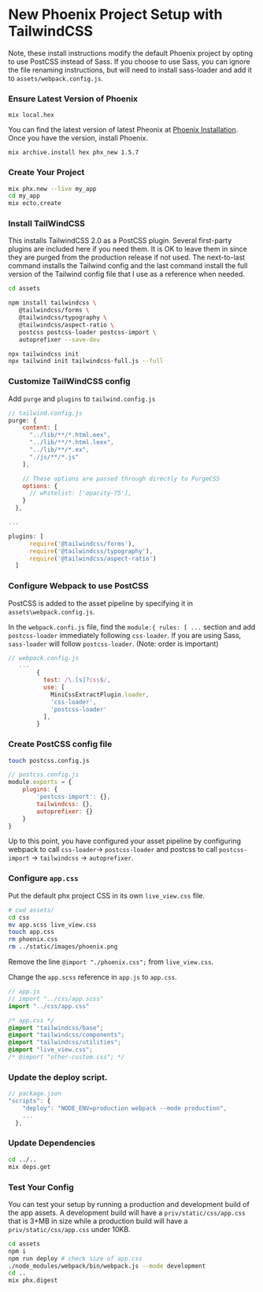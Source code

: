 # New Phoenix Project Setup with TailwindCSS

Note, these install instructions modify the default Phoenix project by opting to use PostCSS instead of Sass. If you choose to use Sass, you can ignore the file renaming instructions, but will need to install sass-loader and add it to `assets/webpack.config.js`.

### Ensure Latest Version of Phoenix
`mix local.hex`

You can find the latest version of latest Pheonix at [Phoenix Installation](https://hexdocs.pm/phoenix/installation.html). Once you have the version, install Phoenix.
 
`mix archive.install hex phx_new 1.5.7`

### Create Your Project

```bash
mix phx.new --live my_app
cd my_app
mix ecto.create
```

### Install TailWindCSS
This installs TailwindCSS 2.0 as a PostCSS plugin. Several first-party plugins are included here if you need them. It is OK to leave them in since they are purged from the production release if not used. The next-to-last command installs the Tailwind config and the last command install the full version of the Tailwind config file that I use as a reference when needed.

```bash
cd assets

npm install tailwindcss \
   @tailwindcss/forms \
   @tailwindcss/typography \
   @tailwindcss/aspect-ratio \
   postcss postcss-loader postcss-import \
   autoprefixer --save-dev

npx tailwindcss init
npx tailwind init tailwindcss-full.js --full
```

### Customize TailWindCSS config
Add `purge` and `plugins`  to `tailwind.config.js`

```javascript
// tailwind.config.js
purge: {
    content: [
      "../lib/**/*.html.eex",
      "../lib/**/*.html.leex",
      "../lib/**/*.ex",
      "./js/**/*.js"
    ],

    // These options are passed through directly to PurgeCSS
    options: {
      // whitelist: ['opacity-75'],
    }
  },

...

plugins: [
      require('@tailwindcss/forms'),
      require('@tailwindcss/typography'),
      require('@tailwindcss/aspect-ratio')
  ]


```

### Configure Webpack to use PostCSS

PostCSS is added to the asset pipeline by specifying it in `assets\webpack.config.js`. 

In the `webpack.confi.js` file, find the `module:{ rules: [ ...` section and add `postcss-loader` immediately following `css-loader`. If you are using Sass, `sass-loader` will follow `postcss-loader`. (Note: order is important)
```javascript
// webpack.config.js
   ...
        {
          test: /\.[s]?css$/,
          use: [
            MiniCssExtractPlugin.loader,
            'css-loader',
            'postcss-loader'
          ],
        }
```

### Create PostCSS config file

```bash
touch postcss.config.js
```

```javascript
// postcss.config.js
module.exports = {
    plugins: {
        'postcss-import': {},
        tailwindcss: {},
        autoprefixer: {}
    }
}
```

Up to this point, you have configured your asset pipeline by configuring webpack to call `css-loader`-> `postcss-loader` and postcss to call `postcss-import` -> `tailwindcss` -> `autoprefixer`.

### Configure `app.css`

Put the default phx project CSS in its own `live_view.css` file.

```bash
# cwd assets/
cd css
mv app.scss live_view.css
touch app.css
rm phoenix.css
rm ../static/images/phoenix.png
```

Remove the line `@import "./phoenix.css";` from `live_view.css`.

Change the `app.scss` reference in `app.js` to `app.css`.

```javascript
// app.js
// import "../css/app.scss"
import "../css/app.css"
```

```css
/* app.css */
@import "tailwindcss/base";
@import "tailwindcss/components";
@import "tailwindcss/utilities";
@import "live_view.css";
/* @import "other-custom.css"; */
```

### Update the deploy script.

```javascript
// package.json
"scripts": {
    "deploy": "NODE_ENV=production webpack --mode production",
    ...
  },
```

### Update Dependencies
```bash
cd ../..
mix deps.get
```

### Test Your Config

You can test your setup by running a production and development build of the app assets. A development build will have a `priv/static/css/app.css` that is 3+MB in size while a production build will have a `priv/static/css/app.css` under 10KB.

```bash
cd assets
npm i
npm run deploy # check size of app.css
./node_modules/webpack/bin/webpack.js --mode development
cd ..
mix phx.digest
```





